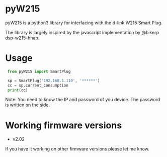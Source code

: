 # pyW215

pyW215 is a python3 library for interfacing with the d-link W215 Smart Plug.

The library is largely inspired by the javascript implementation by @bikerp [dsp-w215-hnap](https://github.com/bikerp/dsp-w215-hnap).

# Usage
```python
 from pyW215 import SmartPlug

 sp = SmartPlug('192.168.1.110', '******')
 cc = sp.current_consumption
 print(cc)
```

Note: You need to know the IP and password of you device. The password is written on the side.

# Working firmware versions
* v2.02
 
If you have it working on other firmware versions please let me know.
